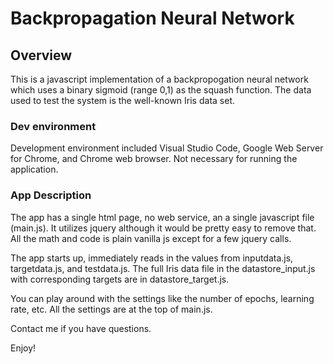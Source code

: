 # Backpropagation Neural Network

## Overview
This is a javascript implementation of a backpropogation neural network which uses a binary sigmoid (range 0,1) as the squash function.  The data used to test the system is the well-known Iris data set. 
### Dev environment
Development environment included Visual Studio Code, Google Web Server for Chrome, and Chrome web browser. Not necessary for running the 
application. 
### App Description
The app has a single html page, no web service, an a single javascript file (main.js). It utilizes jquery although it would be pretty easy to remove that. All the math and code is plain vanilla js except for a few jquery calls.

The app starts up, immediately reads in the values from inputdata.js, targetdata.js, and testdata.js. The full Iris data file in the  datastore_input.js with corresponding targets are in datastore_target.js. 

You can play around with the settings like the number of epochs, learning rate, etc.  All the settings are at the top of main.js.

Contact me if you have questions.

Enjoy!

